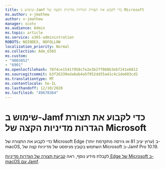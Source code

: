 ```yaml
---
title: שימוש ב-Jamf כדי לקבוע את תצורת הגדרות מדיניות הקצה של Microsoft
ms.author: v-jmathew
author: v-jmathew
manager: scotv
ms.audience: Admin
ms.topic: article
ms.service: o365-administration
ROBOTS: NOINDEX, NOFOLLOW
localization_priority: Normal
ms.collection: Adm_O365
ms.custom:
- "9003852"
- "6901"
ms.openlocfilehash: 7874ce15417958cfe2e3b2ff068b3eb7241e6812
ms.sourcegitcommit: b3f26339eda6ab4a5f952dd35a41c4c1de603cd2
ms.translationtype: MT
ms.contentlocale: he-IL
ms.lasthandoff: 12/10/2020
ms.locfileid: "49678364"
---
```

# <a name="use-jamf-to-configure-microsoft-edge-policy-settings-on-macos"></a>שימוש ב-Jamf כדי לקבוע את תצורת הגדרות מדיניות הקצה של Microsoft

כדי לקבוע את התצורה של Microsoft Edge (ערוץ יציב 81 או גירסה מתקדמת יותר) ב-macOS, השתמש בקובץ מניפסט של מדיניות קצה של Microsoft ב-Jamf Pro 10.19.

לקבלת מידע נוסף, ראה [קביעת תצורה של הגדרות מדיניות Edge של Microsoft ב-macOS עם Jamf](https://go.microsoft.com/fwlink/?linkid=2134761).
